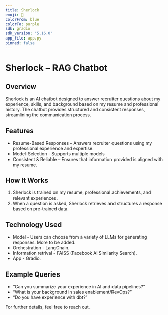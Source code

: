 ```yaml
---
title: Sherlock  
emoji: 🔎  
colorFrom: blue  
colorTo: purple  
sdk: gradio  
sdk_version: "5.16.0"  
app_file: app.py  
pinned: false  
---
```


# Sherlock – RAG Chatbot

## Overview

Sherlock is an AI chatbot designed to answer recruiter questions about my experience, skills, and background based on my resume and professional history. The chatbot provides structured and consistent responses, streamlining the communication process.

## Features
- Resume-Based Responses – Answers recruiter questions using my professional experience and expertise.
- Model-Selection - Supports multiple models
- Consistent & Reliable – Ensures that information provided is aligned with my resume.

## How It Works
1. Sherlock is trained on my resume, professional achievements, and relevant experiences.
2. When a question is asked, Sherlock retrieves and structures a response based on pre-trained data.

## Technology Used
- Model - Users can choose from a variety of LLMs for generating responses. More to be added.
- Orchestration - LangChain.
- Information retrival - FAISS (Facebook AI Similarity Search).
- App - Gradio.
 
## Example Queries
- “Can you summarize your experience in AI and data pipelines?”
- “What is your background in sales enablement/RevOps?”
- “Do you have experience with dbt?”

For further details, feel free to reach out.
